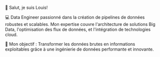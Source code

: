 👋 Salut, je suis Louis!

💻 Data Engineer passionné  dans la création de pipelines de données robustes et scalables. Mon expertise couvre l'architecture de solutions Big Data, l'optimisation des flux de données, et l'intégration de technologies cloud.

🚀 Mon objectif : Transformer les données brutes en informations exploitables grâce à une ingénierie de données performante et innovante.
